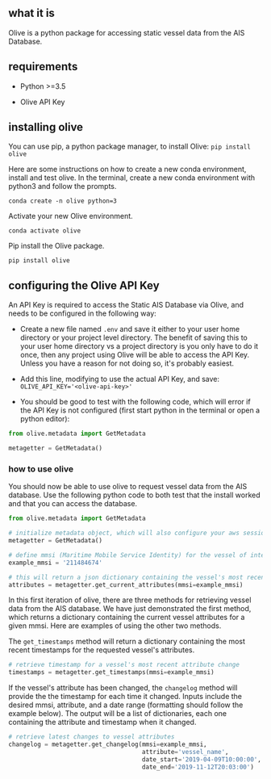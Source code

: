 ## what it is
Olive is a python package for accessing static vessel data from the AIS Database. 

## requirements
- Python >=3.5

- Olive API Key 

## installing olive
You can use pip, a python package manager, to install Olive: `pip install olive`

Here are some instructions on how to create a new conda environment, install and test olive. In the terminal, create a 
new conda environment with python3 and follow the prompts.

`conda create -n olive python=3`

Activate your new Olive environment.

`conda activate olive`

Pip install the Olive package.

`pip install olive`

## configuring the Olive API Key
An API Key is required to access the Static AIS Database via Olive, and needs to be configured in the following way:

- Create a new file named `.env` and save it either to your user home directory or your project level directory. The 
benefit of saving this to your user home directory vs a project directory is you only have to do it once, then any project 
using Olive will be able to access the API Key. Unless you have a reason for not doing so, it's probably easiest.

- Add this line, modifying to use the actual API Key, and save: `OLIVE_API_KEY='<olive-api-key>'`

- You should be good to test with the following code, which will error if the API Key is not configured (first start 
python in the terminal or open a python editor):
```python
from olive.metadata import GetMetadata

metagetter = GetMetadata()
```

### how to use olive

You should now be able to use olive to request vessel data from the AIS database. Use the following python code to 
both test that the install worked and that you can access the database. 

```python
from olive.metadata import GetMetadata

# initialize metadata object, which will also configure your aws session
metagetter = GetMetadata()

# define mmsi (Maritime Mobile Service Identity) for the vessel of interest
example_mmsi = '211484674'

# this will return a json dictionary containing the vessel's most recent attributes
attributes = metagetter.get_current_attributes(mmsi=example_mmsi)
```

In this first iteration of olive, there are three methods for retrieving vessel data from the AIS database. We have just demonstrated the 
first method, which returns a dictionary containing the current vessel attributes for a given mmsi. Here are examples of 
using the other two methods. 

The `get_timestamps` method will return a dictionary containing the most recent timestamps for the requested vessel's attributes.

```python
# retrieve timestamp for a vessel's most recent attribute change
timestamps = metagetter.get_timestamps(mmsi=example_mmsi)
```

If the vessel's attribute has been changed, the `changelog` method will provide the the timestamp for each time it changed. 
Inputs include the desired mmsi, attribute, and a date range (formatting should follow the example below). The output 
will be a list of dictionaries, each one containing the attribute and timestamp when it changed. 

```python
# retrieve latest changes to vessel attributes
changelog = metagetter.get_changelog(mmsi=example_mmsi,
                                     attribute='vessel_name',
                                     date_start='2019-04-09T10:00:00',
                                     date_end='2019-11-12T20:03:00')
``` 


